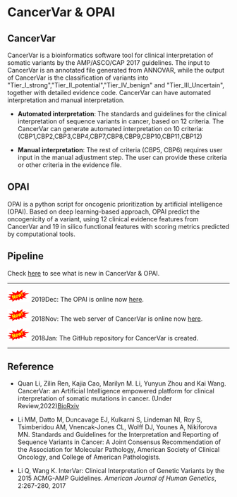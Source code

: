 # CancerVar & OPAI

## CancerVar

CancerVar is a bioinformatics software tool for clinical interpretation of somatic variants by the AMP/ASCO/CAP 2017 guidelines. The input to CancerVar is an annotated file generated from ANNOVAR, while the output of CancerVar is the classification of variants into "Tier_I_strong","Tier_II_potential","Tier_IV_benign" and "Tier_III_Uncertain", together with detailed evidence code. CancerVar can have automated interpretation and manual interpretation.

- **Automated interpretation**: The standards and guidelines for the clinical interpretation of sequence variants in cancer, based on 12 criteria. The CancerVar can generate automated interpretation on 10 criteria: (CBP1,CBP2,CBP3,CBP4,CBP7,CBP8,CBP9,CBP10,CBP11,CBP12)

- **Manual interpretation**: The rest of  criteria (CBP5, CBP6) requires user input in the manual adjustment step.  The user can provide these criteria or other criteria in the evidence file.

## OPAI

OPAI is a python script for oncogenic prioritization by artificial intelligence (OPAI). Based on deep learning-based approach, OPAI predict the oncogenicity of a variant, using 12 clinical evidence features from CancerVar and 19 in silico functional features with scoring metrics predicted by computational tools.

## Pipeline

 Check [here](misc/whatsnew.md) to see what is new in CancerVar & OPAI.

---

![new](img/new.png) 2019Dec: The OPAI is online now [here](http://cancervar.wglab.org).

![new](img/new.png) 2018Nov: The web server of CancerVar is  online now [here](http://cancervar.wglab.org).

![new](img/new.png) 2018Jan: The GitHub repository for CancerVar is created.

---

## Reference

- Quan Li, Zilin Ren, Kajia Cao, Marilyn M. Li, Yunyun Zhou and Kai Wang. CancerVar: an Artificial Intelligence empowered platform for clinical interpretation of somatic mutations in cancer. (Under Review,2022)[BioRxiv](https://doi.org/10.1101/2020.10.06.323162)


- Li MM, Datto M, Duncavage EJ, Kulkarni S, Lindeman NI, Roy S, Tsimberidou AM, Vnencak-Jones CL, Wolff DJ, Younes A, Nikiforova MN. Standards and Guidelines for the Interpretation and Reporting of Sequence Variants in Cancer: A Joint Consensus Recommendation of the Association for Molecular Pathology, American Society of Clinical Oncology, and College of American Pathologists.

- Li Q, Wang K. InterVar: Clinical Interpretation of Genetic Variants by the 2015 ACMG-AMP Guidelines. _American Journal of Human Genetics_, 2:267-280, 2017 


